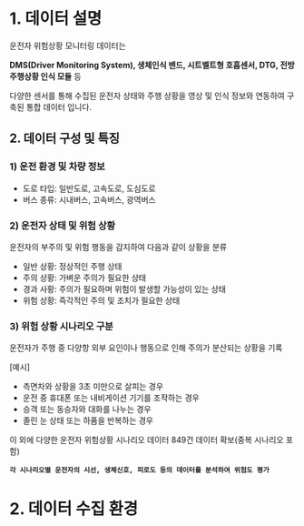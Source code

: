 # 1. 데이터 설명
운전자 위험상황 모니터링 데이터는 

**DMS(Driver Monitoring System), 생체인식 밴드, 시트벨트형 호흡센서, DTG, 전방 주행상황 인식 모듈** 등

다양한 센서를 통해 수집된 운전자 상태와 주행 상황을 영상 및 인식 정보와 연동하여 구축된 통합 데이터 입니다.

## 2. 데이터 구성 및 특징
### 1) 운전 환경 및 차량 정보
- 도로 타입: 일반도로, 고속도로, 도심도로
- 버스 종류: 시내버스, 고속버스, 광역버스

### 2) 운전자 상태 및 위험 상황

운전자의 부주의 및 위험 행동을 감지하여 다음과 같이 상황을 분류

- 일반 상황: 정상적인 주행 상태
- 주의 상황: 가벼운 주의가 필요한 상태
- 경과 사황: 주의가 필요하며 위험이 발생할 가능성이 있는 상태
- 위험 상황: 즉각적인 주의 및 조치가 필요한 상태

### 3) 위험 상황 시나리오 구분

운전자가 주행 중 다양항 외부 요인이나 행동으로 인해 주의가 분산되는 상황을 기록

[예시]
- 측면차와 상황을 3초 미만으로 살피는 경우
- 운전 중 휴대폰 또는 내비게이션 기기를 조작하는 경우
- 승객 또는 동승자와 대화를 나누는 경우
- 졸린 눈 상태 또는 하품을 반복하는 경우
  
이 외에 다양한 운전자 위험상황 시나리오 데이터 849건 데이터 확보(중복 시나리오 포함)

**```각 시나리오별 운전자의 시선, 생체신호, 피로도 등의 데이터를 분석하여 위험도 평가```**


# 2. 데이터 수집 환경
